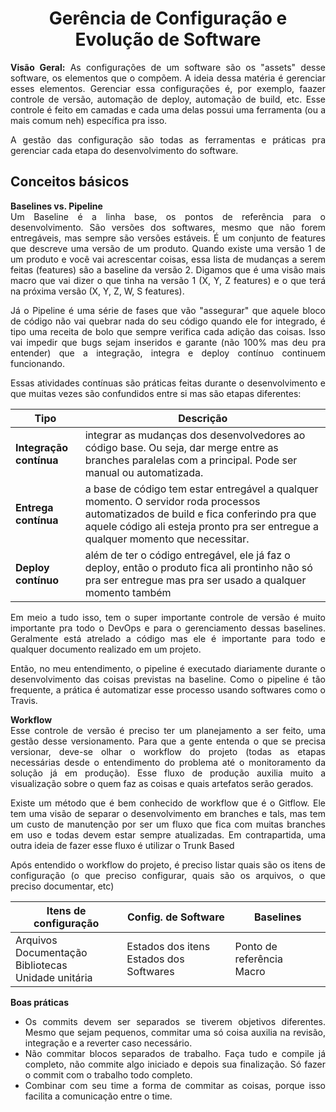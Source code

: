 # <center>Gerência de Configuração e Evolução de Software
<div align="justify">

**Visão Geral:** As configurações de um software são os "assets" desse software, os elementos que o compõem. A ideia dessa matéria é gerenciar esses elementos. Gerenciar essa configurações é, por exemplo, faazer controle de versão, automação de deploy, automação de build, etc. Esse controle é feito em camadas e cada uma delas possui uma ferramenta (ou a mais comum neh) específica pra isso.

A gestão das configuração são todas as ferramentas e práticas pra gerenciar cada etapa do desenvolvimento do software.

## Conceitos básicos

**Baselines  vs.  Pipeline**<br>
Um Baseline é a linha base, os pontos de referência para o desenvolvimento. São versões dos softwares, mesmo que não forem entregáveis, mas sempre são versões estáveis. É um conjunto de features que descreve uma versão de um produto. Quando existe uma versão 1 de um produto e você vai acrescentar coisas, essa lista de mudanças a serem feitas (features) são a baseline da versão 2. Digamos que é uma visão mais macro que vai dizer o que tinha na versão 1 (X, Y, Z features) e o que terá na próxima versão (X, Y, Z, W, S features).

Já o Pipeline é uma série de fases que vão "assegurar" que aquele bloco de código não vai quebrar nada do seu código quando ele for integrado, é tipo uma receita de bolo que sempre verifica cada adição das coisas. Isso vai impedir que bugs sejam inseridos e garante (não 100% mas deu pra entender) que a integração, integra e deploy contínuo continuem funcionando.

Essas atividades contínuas são práticas feitas durante o desenvolvimento e que muitas vezes são confundidos entre si mas são etapas diferentes:

| Tipo | Descrição
| -------| -- |
| **Integração contínua**| integrar as mudanças dos desenvolvedores ao código base. Ou seja, dar merge entre as branches paralelas com a principal. Pode ser manual ou automatizada.
| **Entrega contínua** |a base de código tem estar entregável a qualquer momento. O servidor roda processos automatizados de build e fica conferindo pra que aquele código ali esteja pronto pra ser entregue a qualquer momento que necessitar.
| **Deploy contínuo** | além de ter o código entregável, ele já faz o deploy, então o produto fica ali prontinho não só pra ser entregue mas pra ser usado a qualquer momento também

Em meio a tudo isso, tem o super importante controle de versão é muito importante pra todo o DevOps e para o gerenciamento dessas baselines. Geralmente está atrelado a código mas ele é importante para todo e qualquer documento realizado em um projeto. 

Então, no meu entendimento, o pipeline é executado diariamente durante o desenvolvimento das coisas previstas na baseline. Como o pipeline é tão frequente, a prática é automatizar esse processo usando softwares como o Travis.

**Workflow**<br>
Esse controle de versão é preciso ter um planejamento a ser feito, uma gestão desse versionamento. Para que a gente entenda o que se precisa versionar, deve-se olhar o workflow do projeto (todas as etapas necessárias desde o entendimento do problema até o monitoramento da solução já em produção). Esse fluxo de produção auxilia muito a visualização sobre o quem faz as coisas e quais artefatos serão gerados.

Existe um método que é bem conhecido de workflow que é o Gitflow. Ele tem uma visão de separar o desenvolvimento em branches e tals, mas tem um custo de manutenção por ser um fluxo que fica com muitas branches em uso e todas devem estar sempre atualizadas. Em contrapartida, uma outra ideia de fazer esse fluxo é utilizar o Trunk Based

Após entendido o workflow do projeto, é preciso listar quais são os itens de configuração (o que preciso configurar, quais são os arquivos, o que preciso documentar, etc)

| Itens de configuração | Config. de Software | Baselines |
| --| -- | --| 
| Arquivos<br>Documentação<br>Bibliotecas<br>Unidade unitária | Estados dos itens<br>Estados dos Softwares | Ponto de referência<br>Macro |

**Boas práticas**<br>
* Os commits devem ser separados se tiverem objetivos diferentes. Mesmo que sejam pequenos, commitar uma só coisa auxilia na revisão, integração e a reverter caso necessário.
* Não commitar blocos separados de trabalho. Faça tudo e compile já completo, não commite algo iniciado e depois sua finalização. Só fazer o commit com o trabalho todo completo.
* Combinar com seu time a forma de commitar as coisas, porque isso facilita a comunicação entre o time.
